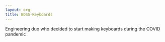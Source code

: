 ```yaml
---
layout: org
title: BOSS-Keyboards
---
```

Engineering duo who decided to start making keyboards during the COVID pandemic
